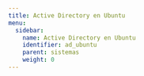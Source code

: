 ```yaml
---
title: Active Directory en Ubuntu
menu:
  sidebar:
    name: Active Directory en Ubuntu
    identifier: ad_ubuntu
    parent: sistemas
    weight: 0
---
```

